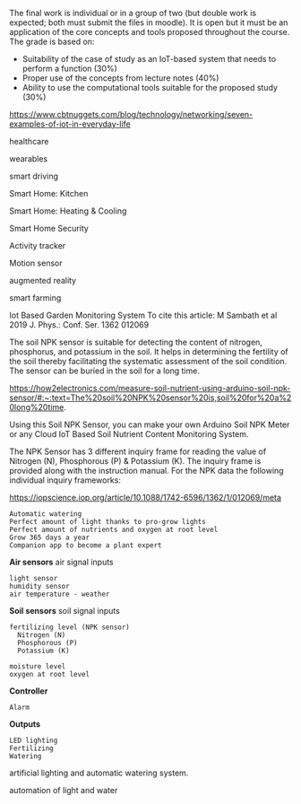 The final work is individual or in a group of two (but double work is expected; both must submit the files in moodle). It is open but it must be an application of the core concepts and tools proposed throughout the course. The grade is based on:

  - Suitability of the case of study as an IoT-based system that needs to perform a function (30%)
  - Proper use of the concepts from lecture notes (40%)
  - Ability to use the computational tools suitable for the proposed study (30%)



https://www.cbtnuggets.com/blog/technology/networking/seven-examples-of-iot-in-everyday-life

healthcare

wearables

smart driving

Smart Home: Kitchen

Smart Home: Heating & Cooling

Smart Home Security

Activity tracker

Motion sensor

augmented reality

smart farming  

Iot Based Garden Monitoring System
To cite this article: M Sambath et al 2019 J. Phys.: Conf. Ser. 1362 012069

The soil NPK sensor is suitable for detecting the content of nitrogen, phosphorus, and potassium in the soil. It helps in determining the fertility of the soil thereby facilitating the systematic assessment of the soil condition. The sensor can be buried in the soil for a long time.

https://how2electronics.com/measure-soil-nutrient-using-arduino-soil-npk-sensor/#:~:text=The%20soil%20NPK%20sensor%20is,soil%20for%20a%20long%20time.

Using this Soil NPK Sensor, you can make your own Arduino Soil NPK Meter or any Cloud IoT Based Soil Nutrient Content Monitoring System.

The NPK Sensor has 3 different inquiry frame for reading the value of Nitrogen (N), Phosphorous (P) & Potassium (K). The inquiry frame is provided along with the instruction manual. For the NPK data the following individual inquiry frameworks:


https://iopscience.iop.org/article/10.1088/1742-6596/1362/1/012069/meta

```
Automatic watering
Perfect amount of light thanks to pro-grow lights
Perfect amount of nutrients and oxygen at root level
Grow 365 days a year
Companion app to become a plant expert
```

**Air sensors**  air signal inputs 
```
light sensor
humidity sensor
air temperature - weather
```

**Soil sensors**  soil signal inputs 
```
fertilizing level (NPK sensor)
  Nitrogen (N)
  Phosphorous (P)
  Potassium (K)

moisture level 
oxygen at root level

```

**Controller**  
```
Alarm
```

**Outputs**
```
LED lighting
Fertilizing
Watering
```
artificial lighting and automatic watering system.  

automation of light and water 
